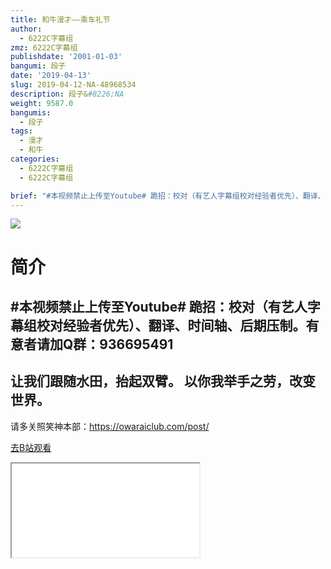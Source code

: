 ```yaml
---
title: 和牛漫才——乘车礼节
author:
  - 6222C字幕组
zmz: 6222C字幕组
publishdate: '2001-01-03'
bangumi: 段子
date: '2019-04-13'
slug: 2019-04-12-NA-48968534
description: 段子&#8226;NA
weight: 9587.0
bangumis:
  - 段子
tags:
  - 漫才
  - 和牛
categories:
  - 6222C字幕组
  - 6222C字幕组

brief: "#本视频禁止上传至Youtube# 跪招：校对（有艺人字幕组校对经验者优先）、翻译、时间轴、后期压制。有意者请加Q群：936695491 ----------------------------------------------------- 让我们跟随水田，抬起双臂。 以你我举手之劳，改变世界。 ------------------------------------------------------ 请多关照笑神本部：https://owaraiclub.com/post/"
---
```

![](https://i.imgur.com/l0L2tcv.jpg)
# 简介  
#本视频禁止上传至Youtube#
跪招：校对（有艺人字幕组校对经验者优先）、翻译、时间轴、后期压制。有意者请加Q群：936695491
-----------------------------------------------------
让我们跟随水田，抬起双臂。
以你我举手之劳，改变世界。
------------------------------------------------------
请多关照笑神本部：https://owaraiclub.com/post/  

[去B站观看](https://www.bilibili.com/video/av48968534/)
<div class ="resp-container"><iframe class="testiframe" src="//player.bilibili.com/player.html?aid=48968534"", scrolling="no", allowfullscreen="true" > </iframe></div> 
